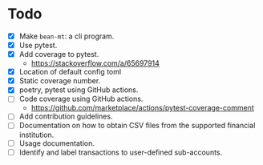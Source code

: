 # Todo

* [x] Make `bean-mt`: a cli program.
* [x] Use pytest.
* [x] Add coverage to pytest.
  * https://stackoverflow.com/a/65697914
* [x] Location of default config toml
* [x] Static coverage number.
* [x] poetry, pytest using GitHub actions.
* [ ] Code coverage using GitHub actions.
  * https://github.com/marketplace/actions/pytest-coverage-comment
* [ ] Add contribution guidelines.
* [ ] Documentation on how to obtain CSV files from the supported financial institution.
* [ ] Usage documentation.
* [ ] Identify and label transactions to user-defined sub-accounts.
